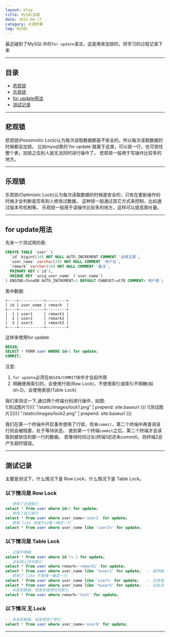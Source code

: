 ```yaml
---
layout: blog
title: MySQL加锁
date: 2015-06-17
category: 点滴积累
tag: MySQL  
---
```


最近碰到了MySQL中的`for update`语法，这是用来加锁的，将学习的过程记录下来



*****
## 目录

* [悲观锁](#pessimistic)
* [乐观锁](#optimistic)
* [for update用法](#use)
* [测试记录](#test)

*****
<h2 id="pessimistic"> 悲观锁 </h2>
悲观锁(Pessimistic Lock)认为每次读取数据都是不安全的，所以每次读取数据的时候都会加锁。  
比如mysql里的`for update`就属于这类，可以锁一行，也可锁住整个表，加锁之后别人就无法同时进行操作了。  
悲观锁一般用于写操作比较多的地方。

*****
<h2 id="optimistic"> 乐观锁 </h2>
乐观锁(Optimistic Lock)认为每次读取数据的时候是安全的，只有在更新操作的时候才会判断是否有别人修改过数据。  
这种锁一般通过其它方式来控制，比如通过版本号机制等。  
乐观锁一般用于读操作比较多的地方，这样可以提高吞吐量。

*****
<h2 id="use"> for update用法 </h2>
先来一个测试用的表:

```sql
CREATE TABLE `user` (
  `id` bigint(10) NOT NULL AUTO_INCREMENT COMMENT '自增主键',
  `user_name` varchar(20) NOT NULL COMMENT '用户名',
  `remark` varchar(20) NOT NULL COMMENT '备注',
  PRIMARY KEY (`id`),
  UNIQUE KEY `uniq_user_name` (`user_name`)
) ENGINE=InnoDB AUTO_INCREMENT=1 DEFAULT CHARSET=utf8 COMMENT='用户表';
```
表中数据:

```
+----+-----------+---------+
| id | user_name | remark  |
+----+-----------+---------+
|  1 | user1     | remark1 |
|  2 | user2     | remark2 |
|  3 | user3     | remark3 |
+----+-----------+---------+
```
这样来使用for update

```sql
BEGIN;
SELECT * FORM user WHERE id=1 for update;
COMMIT;
```
注意:  

1. `for update`必须在`BEGIN/COMMIT`块中才会起作用
2. 明确使用索引的，会使用行锁(Row Lock)，不使用索引或索引不明确(如id>2)，会使用表锁(Table Lock)

我们来测试一下,通过两个终端分别进行操作，如图:  
![测试图片1]({{ "/static/images/lock1.png"  | prepend: site.baseurl }})
![测试图片2]({{ "/static/images/lock2.png"  | prepend: site.baseurl }})

我们在第一个终端中开启事务使用了行锁，但未`commit`，第二个终端中再查询该行则会被阻塞，处于等待状态。
直到第一个终端`commit`之后，第二个终端才会读取到被锁住的那一行的数据。
若等待时间过长(终端1迟迟未commit)，则终端2会产生超时错误。

*****
<h2 id="test"> 测试记录 </h2>
主要是测试下，什么情况下是 Row Lock，什么情况下是 Table Lock。  

### 以下情况是 Row Lock

```sql
-- 使用了主键索引
select * from user where id=1 for update;
-- 使用了其它索引
select * from user where user_name='user1' for update;
-- 使用 like 但是可以唯一确定一行
select * from user where user_name like 'user1%' for update;
```

### 以下情况是 Table Lock

```sql
-- 主键不明确
select * from user where id != 1 for update;
-- 没有用上任何索引
select * from user where remark='remark1' for update;
select * from user where user_name like '%user1' for update;  -- 虽然能确定一行，但是没用上索引
-- 使用了 like 不能唯一确定一行
select * from user where user_name like 'user%' for update;   -- 这条用上了索引
select * from user where user_name like '%user%' for update;  -- 这条没有用上索引
-- 未查到数据，但是未使用任何索引
select * from user where remark='test' for update;
```
### 以下情况 无 Lock

```sql
-- 未查到数据，但是使用了索引
select * from user where user_name='user9' for update;
```

*****
